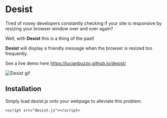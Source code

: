 # Desist

Tired of nosey developers constantly checking if your site is responsive by
resizing your browser window over and over again?

Well, with **Desist** this is a thing of the past!

**Desist** will display a friendly message when the browser is resized too
frequently.

See a live demo here https://lucianbuzzo.github.io/desist/

![Desist gif](http://i.imgur.com/FEUVSzq.gif)

## Installation

Simply load desist.js onto your webpage to alleviate this problem.

```
<script src="desist.js"></script>
```
